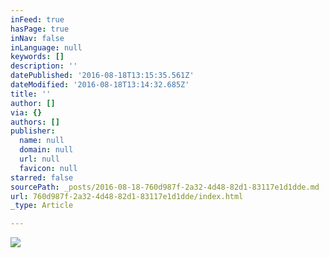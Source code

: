 ```yaml
---
inFeed: true
hasPage: true
inNav: false
inLanguage: null
keywords: []
description: ''
datePublished: '2016-08-18T13:15:35.561Z'
dateModified: '2016-08-18T13:14:32.685Z'
title: ''
author: []
via: {}
authors: []
publisher:
  name: null
  domain: null
  url: null
  favicon: null
starred: false
sourcePath: _posts/2016-08-18-760d987f-2a32-4d48-82d1-83117e1d1dde.md
url: 760d987f-2a32-4d48-82d1-83117e1d1dde/index.html
_type: Article

---
```

![](https://the-grid-user-content.s3-us-west-2.amazonaws.com/67d0a0d7-d80e-4e32-badb-6e7b92dccddd.jpg)